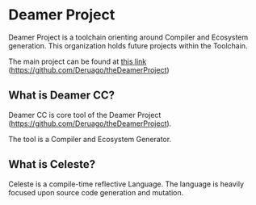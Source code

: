 # Deamer Project

Deamer Project is a toolchain orienting around Compiler and Ecosystem generation.
This organization holds future projects within the Toolchain.

The main project can be found at [this link](https://github.com/Deruago/theDeamerProject) (https://github.com/Deruago/theDeamerProject)

## What is Deamer CC?

Deamer CC is core tool of the Deamer Project (https://github.com/Deruago/theDeamerProject).

The tool is a Compiler and Ecosystem Generator.

## What is Celeste?

Celeste is a compile-time reflective Language. The language is heavily focused upon source code generation and mutation.
